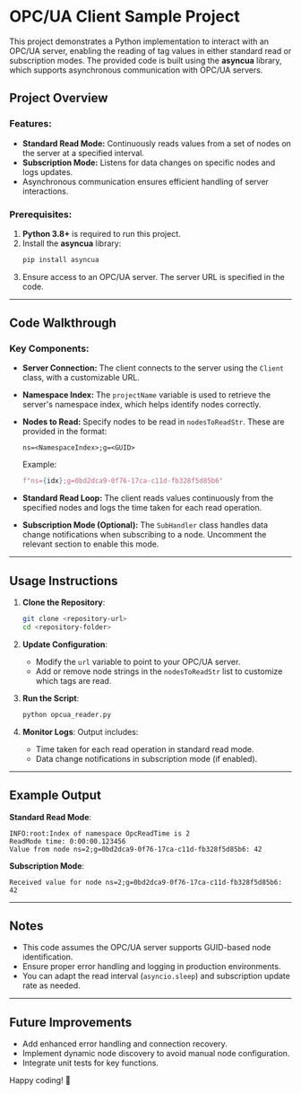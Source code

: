 # OPC/UA Client Sample Project

This project demonstrates a Python implementation to interact with an OPC/UA server, enabling the reading of tag values in either standard read or subscription modes. The provided code is built using the **asyncua** library, which supports asynchronous communication with OPC/UA servers.

## Project Overview

### Features:
- **Standard Read Mode:** Continuously reads values from a set of nodes on the server at a specified interval.
- **Subscription Mode:** Listens for data changes on specific nodes and logs updates.
- Asynchronous communication ensures efficient handling of server interactions.

### Prerequisites:
1. **Python 3.8+** is required to run this project.
2. Install the **asyncua** library:
   ```bash
   pip install asyncua
   ```
3. Ensure access to an OPC/UA server. The server URL is specified in the code.

---

## Code Walkthrough

### Key Components:
- **Server Connection:**
  The client connects to the server using the `Client` class, with a customizable URL.

- **Namespace Index:**
  The `projectName` variable is used to retrieve the server's namespace index, which helps identify nodes correctly.

- **Nodes to Read:**
  Specify nodes to be read in `nodesToReadStr`. These are provided in the format:
  ```
  ns=<NamespaceIndex>;g=<GUID>
  ```
  Example:
  ```python
  f"ns={idx};g=0bd2dca9-0f76-17ca-c11d-fb328f5d85b6"
  ```

- **Standard Read Loop:**
  The client reads values continuously from the specified nodes and logs the time taken for each read operation.

- **Subscription Mode (Optional):**
  The `SubHandler` class handles data change notifications when subscribing to a node. Uncomment the relevant section to enable this mode.

---

## Usage Instructions

1. **Clone the Repository**:
   ```bash
   git clone <repository-url>
   cd <repository-folder>
   ```

2. **Update Configuration**:
   - Modify the `url` variable to point to your OPC/UA server.
   - Add or remove node strings in the `nodesToReadStr` list to customize which tags are read.

3. **Run the Script**:
   ```bash
   python opcua_reader.py
   ```

4. **Monitor Logs**:
   Output includes:
   - Time taken for each read operation in standard read mode.
   - Data change notifications in subscription mode (if enabled).

---

## Example Output

**Standard Read Mode**:
```
INFO:root:Index of namespace OpcReadTime is 2
ReadMode time: 0:00:00.123456
Value from node ns=2;g=0bd2dca9-0f76-17ca-c11d-fb328f5d85b6: 42
```

**Subscription Mode**:
```
Received value for node ns=2;g=0bd2dca9-0f76-17ca-c11d-fb328f5d85b6: 42
```

---

## Notes

- This code assumes the OPC/UA server supports GUID-based node identification.
- Ensure proper error handling and logging in production environments.
- You can adapt the read interval (`asyncio.sleep`) and subscription update rate as needed.

---

## Future Improvements

- Add enhanced error handling and connection recovery.
- Implement dynamic node discovery to avoid manual node configuration.
- Integrate unit tests for key functions.

Happy coding! 🚀
